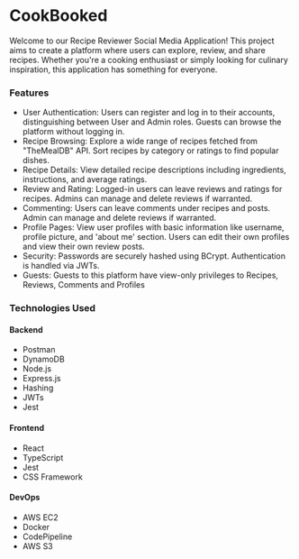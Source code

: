 # CookBooked

Welcome to our Recipe Reviewer Social Media Application! This project aims to create a platform where users can explore, review, and share recipes. Whether you're a cooking enthusiast or simply looking for culinary inspiration, this application has something for everyone.


### Features

  - User Authentication: Users can register and log in to their accounts, distinguishing between User and Admin roles. Guests can browse the platform without logging in.
  - Recipe Browsing: Explore a wide range of recipes fetched from "TheMealDB" API. Sort recipes by category or ratings to find popular dishes.
  - Recipe Details: View detailed recipe descriptions including ingredients, instructions, and average ratings.
  - Review and Rating: Logged-in users can leave reviews and ratings for recipes. Admins can manage and delete reviews if warranted.
  - Commenting: Users can leave comments under recipes and posts. Admin can manage and delete reviews if warranted.
  - Profile Pages: View user profiles with basic information like username, profile picture, and 'about me' section. Users can edit their own profiles and view their own review posts.
  - Security: Passwords are securely hashed using BCrypt. Authentication is handled via JWTs.
  - Guests: Guests to this platform have view-only privileges to Recipes, Reviews, Comments and Profiles


### Technologies Used

#### Backend
  - Postman
  - DynamoDB
  - Node.js
  - Express.js
  - Hashing
  - JWTs
  - Jest

#### Frontend
  - React
  - TypeScript
  - Jest
  - CSS Framework

#### DevOps
  - AWS EC2
  - Docker
  - CodePipeline
  - AWS S3
